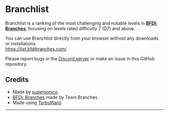 # Branchlist

Branchlist is a ranking of the most challenging and notable levels in [**BFDI: Branches**](https://teambranches.itch.io/bfdi-branches), focusing on levels rated difficulty 7 (D7) and above.

You can use Branchlist directly from your browser without any downloads or installations.  
https://list.bfdibranches.com/

Please report bugs in the [Discord server](https://discord.gg/WzpyZ82ZKa) or make an issue in this GitHub repository.

## Credits
- Made by [supersonico](https://github.com/supersonico).
- [BFDI: Branches](https://teambranches.itch.io/bfdi-branches) made by Team Branches.
- Made using [TurboWarp](https://turbowarp.org).

---
